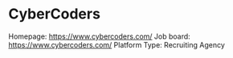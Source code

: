 # CyberCoders

Homepage: https://www.cybercoders.com/
Job board: https://www.cybercoders.com/
Platform Type: Recruiting Agency